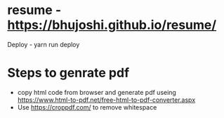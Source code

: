 # resume - https://bhujoshi.github.io/resume/ 
Deploy - yarn run deploy 
# Steps to genrate pdf 
* copy html code from browser and generate pdf useing https://www.html-to-pdf.net/free-html-to-pdf-converter.aspx
* Use https://croppdf.com/ to remove whitespace 
